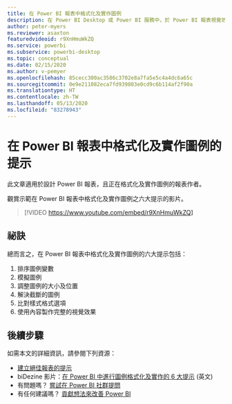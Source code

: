 ```yaml
---
title: 在 Power BI 報表中格式化及實作圖例
description: 在 Power BI Desktop 或 Power BI 服務中，於 Power BI 報表視覺效果中格式化及實作圖例的六個提示。
author: peter-myers
ms.reviewer: asaxton
featuredvideoid: r9XnHmuWkZQ
ms.service: powerbi
ms.subservice: powerbi-desktop
ms.topic: conceptual
ms.date: 02/15/2020
ms.author: v-pemyer
ms.openlocfilehash: 85cecc300ac3586c3702e8a7fa5e5c4a4dc6a65c
ms.sourcegitcommit: 0e9e211082eca7fd939803e0cd9c6b114af2f90a
ms.translationtype: HT
ms.contentlocale: zh-TW
ms.lasthandoff: 05/13/2020
ms.locfileid: "83278943"
---
```

# <a name="tips-to-format-and-implement-legends-in-power-bi-reports"></a>在 Power BI 報表中格式化及實作圖例的提示

此文章適用於設計 Power BI 報表，且正在格式化及實作圖例的報表作者。

觀賞示範在 Power BI 報表中格式化及實作圖例之六大提示的影片。

> [!VIDEO https://www.youtube.com/embed/r9XnHmuWkZQ]

## <a name="tips"></a>祕訣

總而言之，在 Power BI 報表中格式化及實作圖例的六大提示包括：

1. 排序圖例變數
1. 模擬圖例
1. 調整圖例的大小及位置
1. 解決截斷的圖例
1. 比對樣式格式選項
1. 使用內容製作完整的視覺效果

## <a name="next-steps"></a>後續步驟

如需本文的詳細資訊，請參閱下列資源：

- [建立絕佳報表的提示](../create-reports/desktop-tips-and-tricks-for-creating-reports.md)
- biDezine 影片：[在 Power BI 中進行圖例格式化及實作的 6 大提示](https://www.youtube.com/watch?v=r9XnHmuWkZQ) \(英文\)
- 有問題嗎？ [嘗試在 Power BI 社群提問](https://community.powerbi.com/)
- 有任何建議嗎？ [貢獻想法來改善 Power BI](https://ideas.powerbi.com)

